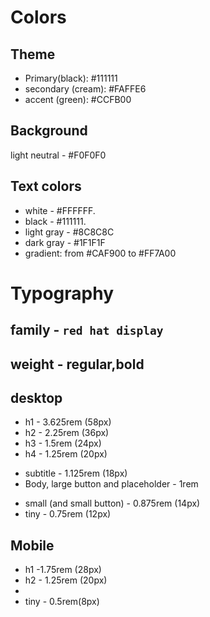 # Colors

## Theme
- Primary(black): #111111
- secondary (cream): #FAFFE6
- accent (green): #CCFB00

## Background
light neutral - #F0F0F0


## Text colors
- white - #FFFFFF. 
- black - #111111. 
- light gray - #8C8C8C
- dark gray - #1F1F1F
- gradient: from #CAF900 to #FF7A00

# Typography
## family - `red hat display`
## weight - regular,bold

## desktop
- h1 - 3.625rem (58px)
- h2 - 2.25rem (36px)
- h3 - 1.5rem (24px)
- h4 - 1.25rem (20px)
+ subtitle - 1.125rem (18px)
+ Body, large button and placeholder - 1rem 
- small (and small button) - 0.875rem (14px)
- tiny - 0.75rem (12px)

## Mobile
- h1 -1.75rem (28px)
- h2 - 1.25rem (20px)
- <!-- h3 - 1.5rem (24px)
 -->
- h4 - 1rem (16px)
- subtitle - 0.875rem (14px)
- large button - 0.875rem (14px)
- Body and placeholder - 0.75rem (12px)
- <!-- small - 0.875rem (14px) -->
- tiny - 0.5rem(8px)
